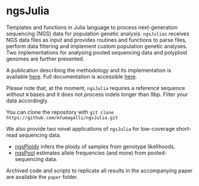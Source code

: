 # ngsJulia

Templates and functions in Julia language to process next-generation sequencing (NGS) data for population genetic analysis.
`ngsJulias` receives NGS data files as input and provides routines and functions to parse files, perform data filtering and implement custom population genetic analyses.
Two implementations for analysing pooled sequencing data and polyploid genomes are further presented.

A publication describing the methodology and its implementation is available [here](https://f1000research.com/articles/11-126).
Full documentation is accessible [here](https://ngsjulia.readthedocs.io).

Please note that, at the moment, `ngsJulia` requires a reference sequence without `N` bases and it does not process indels longer than 9bp. Filter your data accordingly.


You can clone the repository with `git clone https://github.com/mfumagalli/ngsJulia.git`

We also provide two novel applications of `ngsJulia` for low-coverage short-read sequencing data.
* [ngsPloidy](https://github.com/mfumagalli/ngsJulia/tree/master/ngsPloidy) infers the ploidy of samples from genotype likelihoods.
* [ngsPool](https://github.com/mfumagalli/ngsJulia/tree/master/ngsPool) estimates allele frequencies (and more) from pooled-sequencing data.

Archived code and scripts to replicate all results in the accompanying paper are available the `paper` folder.


